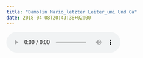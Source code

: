 ```yaml
---
title: "Damolin Mario_letzter Leiter_uni Und Ca"
date: 2018-04-08T20:43:38+02:00
---
```


<audio controls>
	<source src="/audio/damolin-mario_letzter-leiter_uni-und-ca.mp3">
	Your browser does not support the audio element
</audio>